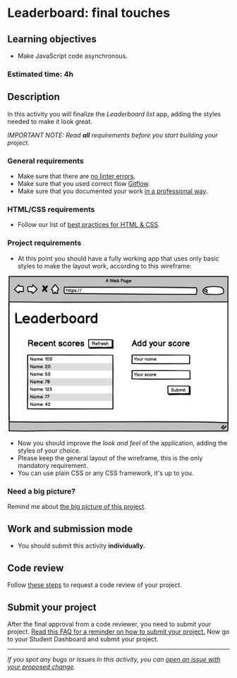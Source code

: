 # Leaderboard: final touches

## Learning objectives

- Make JavaScript code asynchronous.

### Estimated time: 4h

## Description

In this activity you will finalize the *Leaderboard list* app, adding the styles needed to make it look great.

*IMPORTANT NOTE: Read **all** requirements before you start building your project.*

### General requirements

- Make sure that there are [no linter errors](https://github.com/microverseinc/linters-config).
- Make sure that you used correct flow [Gitflow](https://github.com/microverseinc/curriculum-transversal-skills/blob/main/git-github/articles/gitflow.md).
- Make sure that you documented your work [in a professional way](https://github.com/microverseinc/curriculum-transversal-skills/blob/main/documentation/articles/professional_repo_rules.md).

### HTML/CSS requirements

- Follow our list of [best practices for HTML & CSS](https://github.com/microverseinc/curriculum-html-css/blob/main/articles/html_css_best_practices.md).

### Project requirements

- At this point you should have a fully working app that uses only basic styles to make the layout work, according to this wireframe:

<p align="center">
  <img src="./images/leaderboard_wireframe.png" alt="Basic UI"  width="500px"/>
</p>

- Now you should improve the *look and feel* of the application, adding the styles of your choice.
- Please keep the general layout of the wireframe, this is the only mandatory requirement.
- You can use plain CSS or any CSS framework, it's up to you.

### Need a big picture? 

Remind me about [the big picture of this project](./sneak_peek.md).

## Work and submission mode

- You should submit this activity **individually.**

## Code review

Follow [these steps](https://github.com/microverseinc/curriculum-transversal-skills/blob/main/code-review/articles/how_to_ask_for_a_code_review.md) to request a code review of your project.

## Submit your project

After the final approval from a code reviewer, you need to submit your project.
[Read this FAQ for a reminder on how to submit your project.](https://microverse.zendesk.com/hc/en-us/articles/360061344234)
Now go to your Student Dashboard and submit your project.

------

_If you spot any bugs or issues in this activity, you can [open an issue with your proposed change](https://github.com/microverseinc/curriculum-transversal-skills/blob/main/git-github/articles/open_issue.md)._
